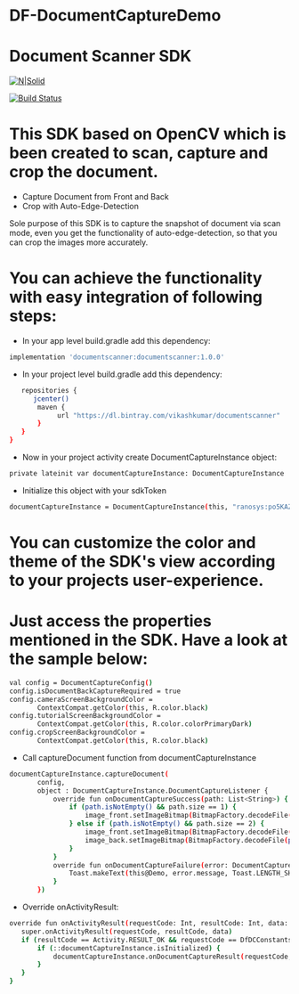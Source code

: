 # DF-DocumentCaptureDemo
# Document Scanner SDK

[![N|Solid](https://cldup.com/dTxpPi9lDf.thumb.png)](https://nodesource.com/products/nsolid)

[![Build Status](https://travis-ci.org/joemccann/dillinger.svg?branch=master)](https://travis-ci.org/joemccann/dillinger)

# This SDK based on OpenCV which is been created to scan, capture and crop the document.

- Capture Document from Front and Back
- Crop with Auto-Edge-Detection

Sole purpose of this SDK is to capture the snapshot of document via scan mode, even you get the functionality of auto-edge-detection, so that you can crop the images more accurately.

# You can achieve the functionality with easy integration of following steps:
- In your app level build.gradle add this dependency:
```sh
implementation 'documentscanner:documentscanner:1.0.0'
```
- In your project level build.gradle add this dependency:
```sh allprojects {
   repositories {
      jcenter()
       maven {
            url "https://dl.bintray.com/vikashkumar/documentscanner" 
       }
   }
} 
```
- Now in your project activity create DocumentCaptureInstance object: 
```sh
private lateinit var documentCaptureInstance: DocumentCaptureInstance
```
- Initialize this object with your sdkToken 
```sh
documentCaptureInstance = DocumentCaptureInstance(this, "ranosys:po5KAZjv7zFIU8NFHn9LRTIvEn0ciSq6")
```
# You can customize the color and theme of the SDK's view according to your projects user-experience.
# Just access the properties mentioned in the SDK. Have a look at the sample below:

```sh
val config = DocumentCaptureConfig()
config.isDocumentBackCaptureRequired = true
config.cameraScreenBackgroundColor =
       ContextCompat.getColor(this, R.color.black)
config.tutorialScreenBackgroundColor =
       ContextCompat.getColor(this, R.color.colorPrimaryDark)
config.cropScreenBackgroundColor =
       ContextCompat.getColor(this, R.color.black)
```
- Call captureDocument function from documentCaptureInstance
```sh
documentCaptureInstance.captureDocument(
       config,
       object : DocumentCaptureInstance.DocumentCaptureListener {
           override fun onDocumentCaptureSuccess(path: List<String>) {
               if (path.isNotEmpty() && path.size == 1) {
                   image_front.setImageBitmap(BitmapFactory.decodeFile(path[0]))
               } else if (path.isNotEmpty() && path.size == 2) {
                   image_front.setImageBitmap(BitmapFactory.decodeFile(path[0]))
                   image_back.setImageBitmap(BitmapFactory.decodeFile(path[1]))
               }
           }
           override fun onDocumentCaptureFailure(error: DocumentCaptureInstance.DocumentCaptureError) {
               Toast.makeText(this@Demo, error.message, Toast.LENGTH_SHORT).show()
           }
       })
```
- Override onActivityResult:
```sh
override fun onActivityResult(requestCode: Int, resultCode: Int, data: Intent?) {
   super.onActivityResult(requestCode, resultCode, data)
   if (resultCode == Activity.RESULT_OK && requestCode == DfDCConstants.REQUEST_CODE_DOCUMENT_CAPTURE_INSTANCE) {
       if (::documentCaptureInstance.isInitialized) {
           documentCaptureInstance.onDocumentCaptureResult(requestCode, resultCode, data)
       }
   }
}
```
